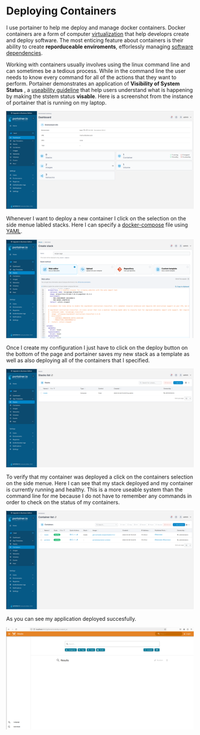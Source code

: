 # Deploying Containers

I use portainer to help me deploy and manage docker containers. Docker containers are a form of computer [virtualization](https://aws.amazon.com/what-is/virtualization/) that help developrs create and deploy software. The most enticing feature about containers is their ability to create **reporduceable enviroments**, efforlessly managing [software dependencies](https://phoenixnap.com/blog/software-dependencies). 

Working with containers usually involves using the linux command line and can sometimes be a tedious process. While in the command line the user needs to know every command for all of the actions that they want to perform. Portainer demonstrates an application of **Visibility of System Status** , a [useability guideline](https://www.nngroup.com/articles/ten-usability-heuristics/) that help users understand what is happening by making the ststem status **visable**. Here is a screenshot from the instance of portainer that is running on my laptop.

![portainer](../assets/portainer.png)

Whenever I want to deploy a new container I click on the selection on the side menue labled stacks. Here I can specify a [docker-compose](https://docs.docker.com/compose/compose-application-model/) file using [YAML](https://en.wikipedia.org/wiki/YAML).

![stack](../assets/stack.png)

Once I create my configuration I just have to click on the deploy button on the bottom of the page and portainer saves my new stack as a template as well as also deploying all of the containers that I specified. 

![stack2](../assets/stack2.png)

To verify that my container was deployed a click on the containers selection on the side menue. Here I can see that my stack deployed and my container is currently running and healthy. This is a more useable system than the command line for me because I do not have to remember any commands in order to check on the status of my containers.

![containers](../assets/containers.png)

As you can see my application deployed succesfully.

![portainer](../assets/mealie2.png)